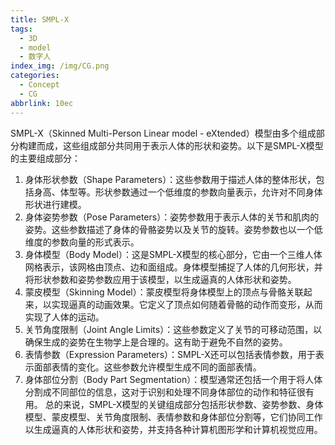 ```yaml
---
title: SMPL-X
tags:
  - 3D
  - model
  - 数字人
index_img: /img/CG.png
categories:
  - Concept
  - CG
abbrlink: 10ec
---
```


SMPL-X（Skinned Multi-Person Linear model - eXtended）模型由多个组成部分构建而成，这些组成部分共同用于表示人体的形状和姿势。以下是SMPL-X模型的主要组成部分：

1. 身体形状参数（Shape Parameters）：这些参数用于描述人体的整体形状，包括身高、体型等。形状参数通过一个低维度的参数向量表示，允许对不同身体形状进行建模。
2. 身体姿势参数（Pose Parameters）：姿势参数用于表示人体的关节和肌肉的姿势。这些参数描述了身体的骨骼姿势以及关节的旋转。姿势参数也以一个低维度的参数向量的形式表示。
3. 身体模型（Body Model）：这是SMPL-X模型的核心部分，它由一个三维人体网格表示，该网格由顶点、边和面组成。身体模型捕捉了人体的几何形状，并将形状参数和姿势参数应用于该模型，以生成逼真的人体形状和姿势。
4. 蒙皮模型（Skinning Model）：蒙皮模型将身体模型上的顶点与骨骼关联起来，以实现逼真的动画效果。它定义了顶点如何随着骨骼的动作而变形，从而实现了人体的运动。
5. 关节角度限制（Joint Angle Limits）：这些参数定义了关节的可移动范围，以确保生成的姿势在生物学上是合理的。这有助于避免不自然的姿势。
6. 表情参数（Expression Parameters）：SMPL-X还可以包括表情参数，用于表示面部表情的变化。这些参数允许模型生成不同的面部表情。
7. 身体部位分割（Body Part Segmentation）：模型通常还包括一个用于将人体分割成不同部位的信息，这对于识别和处理不同身体部位的动作和特征很有用。
   总的来说，SMPL-X模型的关键组成部分包括形状参数、姿势参数、身体模型、蒙皮模型、关节角度限制、表情参数和身体部位分割等，它们协同工作以生成逼真的人体形状和姿势，并支持各种计算机图形学和计算机视觉应用。
